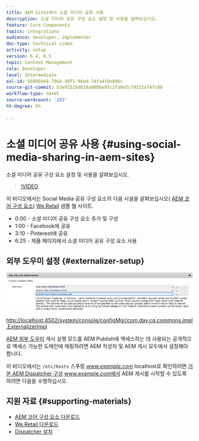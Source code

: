 ```yaml
---
title: AEM Sites에서 소셜 미디어 공유 사용
description: 소셜 미디어 공유 구성 요소 설정 및 사용을 살펴보십시오.
feature: Core Components
topics: integrations
audience: developer, implementer
doc-type: technical video
activity: setup
version: 6.4, 6.5
topic: Content Management
role: Developer
level: Intermediate
exl-id: 569069e8-7964-49f1-96ed-7dfa4f8ed96c
source-git-commit: b3e9251bdb18a008be95c1fa9e5c79252a74fc98
workflow-type: tm+mt
source-wordcount: '203'
ht-degree: 8%

---
```


# 소셜 미디어 공유 사용 {#using-social-media-sharing-in-aem-sites}

소셜 미디어 공유 구성 요소 설정 및 사용을 살펴보십시오.

>[!VIDEO](https://video.tv.adobe.com/v/18897?quality=12&learn=on)

이 비디오에서는 Social Media 공유 구성 요소의 다음 시설을 살펴보십시오( [AEM 코어 구성 요소](https://experienceleague.adobe.com/docs/experience-manager-core-components/using/introduction.html?lang=ko)) [We.Retail](https://github.com/Adobe-Marketing-Cloud/aem-sample-we-retail#weretail) 샘플 웹 사이트.

* 0:00 - 소셜 미디어 공유 구성 요소 추가 및 구성
* 1:00 - Facebook에 공유
* 3:10 - Pinterest에 공유
* 6:25 - 제품 페이지에서 소셜 미디어 공유 구성 요소 사용

## 외부 도우미 설정 {#externalizer-setup}

![Day CQ Link Externalizer](assets/externalizer.png)

[http://localhost:4502/system/console/configMgr/com.day.cq.commons.impl.ExternalizerImpl](http://localhost:4502/system/console/configMgr/com.day.cq.commons.impl.ExternalizerImpl)

[AEM 외부 도우미](https://helpx.adobe.com/experience-manager/6-5/sites/developing/using/externalizer.html) 게시 실행 모드를 AEM Publish에 액세스하는 데 사용되는 공개적으로 액세스 가능한 도메인에 매핑하려면 AEM 작성자 및 AEM 게시 모두에서 설정해야 합니다.

이 비디오에서는 `/etc/hosts` 스푸핑 *www.example.com* localhost로 확인하려면 [기본 AEM Dispatcher 구성](https://experienceleague.adobe.com/docs/experience-manager-dispatcher/using/getting-started/dispatcher-install.html) www.example.com에서 AEM 게시를 시작할 수 있도록 하려면 다음을 수행하십시오.

## 지원 자료 {#supporting-materials}

* [AEM 코어 구성 요소 다운로드](https://github.com/adobe/aem-core-wcm-components/releases)
* [We.Retail 다운로드](https://github.com/Adobe-Marketing-Cloud/aem-sample-we-retail/releases)
* [Dispatcher 설치](https://experienceleague.adobe.com/docs/experience-manager-dispatcher/using/getting-started/dispatcher-install.html)

